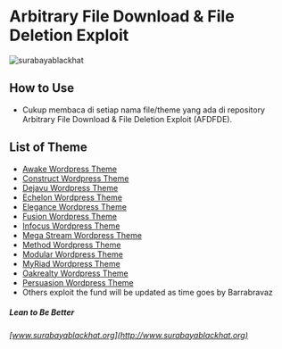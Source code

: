 # Arbitrary File Download & File Deletion Exploit

![surabayablackhat](http://www.surabayablackhat.org/forum/images/logo.png)

## How to Use
* Cukup membaca di setiap nama file/theme yang ada di repository Arbitrary File Download & File Deletion Exploit (AFDFDE).

## List of Theme
* [Awake Wordpress Theme](https://github.com/SurabayaBlackhat/AFDFDE/blob/master/Awake%20Wordpress%20Theme.txt)
* [Construct Wordpress Theme](https://github.com/SurabayaBlackhat/AFDFDE/blob/master/Construct%20Wordpress%20Theme.txt)
* [Dejavu Wordpress Theme](https://github.com/SurabayaBlackhat/AFDFDE/blob/master/Dejavu%20Wordpress%20Theme.txt)
* [Echelon Wordpress Theme](https://github.com/SurabayaBlackhat/AFDFDE/blob/master/Echelon%20Wordpress%20Theme.txt)
* [Elegance Wordpress Theme](https://github.com/SurabayaBlackhat/AFDFDE/blob/master/Elegance%20Wordpress%20Theme.txt)
* [Fusion Wordpress Theme](https://github.com/SurabayaBlackhat/AFDFDE/blob/master/Fusion%20Wordpress%20Theme.txt)
* [Infocus Wordpress Theme](https://github.com/SurabayaBlackhat/AFDFDE/blob/master/Infocus%20Wordpress%20Theme.txt)
* [Mega Stream Wordpress Theme](https://github.com/SurabayaBlackhat/AFDFDE/blob/master/Method%20Wordpress%20Theme.txt)
* [Method Wordpress Theme](https://github.com/SurabayaBlackhat/AFDFDE/blob/master/Modular%20Wordpress%20Theme.txt)
* [Modular Wordpress Theme](https://github.com/SurabayaBlackhat/AFDFDE/blob/master/Modular%20Wordpress%20Theme.txt)
* [MyRiad Wordpress Theme](https://github.com/SurabayaBlackhat/AFDFDE/blob/master/MyRiad%20Wordpress%20Theme.txt)
* [Oakrealty Wordpress Theme](https://github.com/SurabayaBlackhat/AFDFDE/blob/master/Oakrealty%20Wordpress%20Theme.txt)
* [Persuasion Wordpress Theme](https://github.com/SurabayaBlackhat/AFDFDE/blob/master/Persuasion%20Wordpress%20Theme.txt)
* Others exploit the fund will be updated as time goes by Barrabravaz

##### Lean to Be Better

###### [www.surabayablackhat.org](http://www.surabayablackhat.org)
